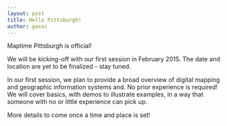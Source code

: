 ```yaml
---
layout: post
title: Hello Pittsburgh!
author: gassc
---
```


Maptime Pittsburgh is official!

We will be kicking-off with our first session in February 2015. The date and location are yet to be finalized - stay tuned.

In our first session, we plan to provide a broad overview of digital mapping and geographic information systems and. No prior experience is required! We will cover basics, with demos to illustrate examples, in a way that someone with no or little experience can pick up.

More details to come once a time and place is set!